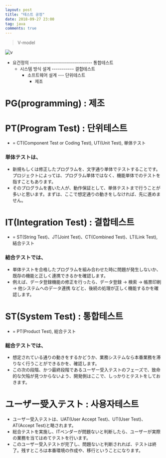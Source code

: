 ```yaml
---
layout: post
title: "테스트 공정"
date: 2018-09-27 23:00
tag: java
comments: true
---
```


> V-model

![v](https://stonesteel1023.github.io/images/2018/09/v-model.png)

- 요건정의 ------------------------------- 통합테스트
  - 시스템 방식 설계 ----------- 결합테스트
      - 소프트웨어 설계 --- 단위테스트
          -   제조


# PG(programming) : 제조

# PT(Program Test) : 단위테스트
 - = CT(Component Test or Coding Test), UT(Unit Test), 単体テスト
### 単体テストは、
 - 新規もしくは修正したプログラムを、文字通り単体でテストすることです。プロジェクトによっては、プログラム単体ではなく、機能単体でのテストを指すこともあります。
 - そのプログラムを書いた人が、動作保証として、単体テストまで行うことが多いと思います。まずは、ここで想定通りの動きをしなければ、先に進めません。

# IT(Integration Test) : 결합테스트
 - = ST(String Test)、JT(Joint Test)、CT(Combined Test)、LT(Link Test), 結合テスト
### 結合テストでは、
 - 単体テストを合格したプログラムを組み合わせた時に問題が発生しないか、既存の機能と正しく連携できるかを確認します。
 - 例えば、データ登録機能の修正を行ったら、データ登録 → 検索 → 帳票印刷 → 他システムへのデータ連携 などと、後続の処理が正しく機能するかを確認します。

# ST(System Test) : 통합테스트
 - = PT(Product Test), 総合テスト
### 総合テストでは、
 - 想定されている通りの動きをするかどうか、業務システムなら本番業務を滞りなく行うことができるかを、確認します。
 - この次の段階、かつ最終段階であるユーザー受入テストのフェーズで、致命的な欠陥が見つからないよう、開発側はここで、しっかりとテストをしておきます。

# ユーザー受入テスト : 사용자테스트
 - ユーザー受入テストは、UAT(User Accept Test)、UT(User Test)、AT(Accept Test)と略されます。
 - 総合テストを実施し、ITベンダーが問題ないと判断したら、ユーザーが実際の業務を当てはめてテストを行います。
 - このユーザー受入テストが完了し、問題ないと判断されれば、テストは終了。残すところは本番環境の作成や、移行ということになります。
